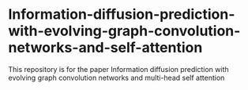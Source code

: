 # Information-diffusion-prediction-with-evolving-graph-convolution-networks-and-self-attention
This repository is for the paper Information diffusion prediction with evolving graph convolution networks and multi-head self attention
